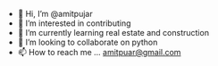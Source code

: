 - 👋 Hi, I’m @amitpujar
- 👀 I’m interested in contributing
- 🌱 I’m currently learning real estate and construction
- 💞️ I’m looking to collaborate on python 
- 📫 How to reach me ... amitpuar@gmail.com

<!---
amitpujar/amitpujar is a ✨ special ✨ repository because its `README.md` (this file) appears on your GitHub profile.
You can click the Preview link to take a look at your changes.
--->
